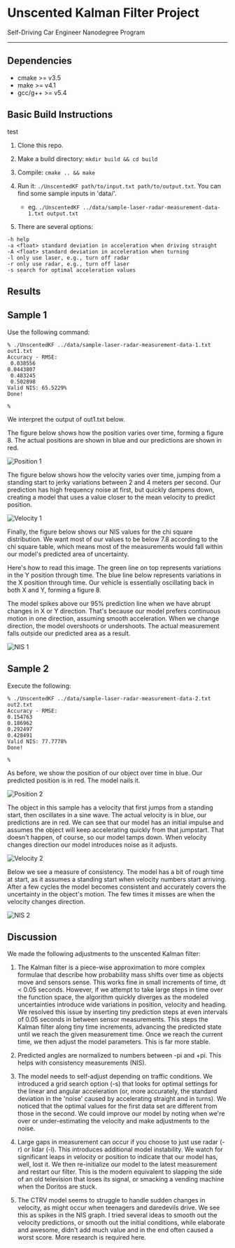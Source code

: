 # Unscented Kalman Filter Project 
Self-Driving Car Engineer Nanodegree Program

---

## Dependencies

* cmake >= v3.5
* make >= v4.1
* gcc/g++ >= v5.4

## Basic Build Instructions

test

1. Clone this repo.
2. Make a build directory: `mkdir build && cd build`
3. Compile: `cmake .. && make`
4. Run it: `./UnscentedKF path/to/input.txt path/to/output.txt`. You can find
   some sample inputs in 'data/'.
    - eg. `./UnscentedKF ../data/sample-laser-radar-measurement-data-1.txt output.txt`

5. There are several options:
```
-h help
-a <float> standard deviation in acceleration when driving straight
-A <float> standard deviation in acceleration when turning
-l only use laser, e.g., turn off radar
-r only use radar, e.g., turn off laser
-s search for optimal acceleration values
```

## Results

## Sample 1

Use the following command:

```
% ./UnscentedKF ../data/sample-laser-radar-measurement-data-1.txt out1.txt
Accuracy - RMSE:
 0.038556
0.0443807
 0.483245
 0.502898
Valid NIS: 65.5229%
Done!

%
```
We interpret the output of out1.txt below.

The figure below shows how the position varies over time, forming
a figure 8.  The actual positions are shown in blue and our predictions
are shown in red.

![Position 1](images/position_1.png?raw=true "Predicting Position 1")

The figure below shows how the velocity varies over time, jumping
from a standing start to jerky variations between 2 and 4 meters
per second. Our prediction has high frequency noise at first, but quickly
dampens down, creating a model that uses a value closer to the
mean velocity to predict position.

![Velocity 1](images/velocity_1.png?raw=true "Predicting Velocity 1")

Finally, the figure below shows our NIS values for the chi square distribution.
We want most of our values to be below 7.8 according to the chi square table, 
which means most of the measurements would fall within our model's predicted area
of uncertainty.

Here's how to read this image.  The green line on top represents variations in
the Y position through time.  The blue line below represents variations in the X
position through time.  Our vehicle is essentially oscillating back in both X and Y,
forming a figure 8.

The model spikes above our 95% prediction line when we have abrupt changes in 
X or Y direction.  That's because our model prefers continuous motion in one 
direction, assuming smooth acceleration.  When we change direction, the model
overshoots or undershoots.  The actual measurement falls outside our predicted
area as a result.

![NIS 1](images/nis_1.png?raw=true "NIS Consistency 1")

## Sample 2

Execute the following:

```
% ./UnscentedKF ../data/sample-laser-radar-measurement-data-2.txt out2.txt
Accuracy - RMSE:
0.154763
0.186962
0.292497
0.428491
Valid NIS: 77.7778% 
Done!

%
```

As before, we show the position of our object over time in blue.  Our
predicted position is in red.  The model nails it.

![Position 2](images/position_2.png?raw=true "Predicting Position 1")

The object in this sample has a velocity that first jumps from a standing start,
then oscillates in a sine wave. The actual velocity is in blue, our predictions
are in red.  We can see that our model has an initial impulse and assumes the
object will keep accelerating quickly from that jumpstart. That doesn't happen,
of course, so our model tamps down.  When velocity changes direction our model
introduces noise as it adjusts.

![Velocity 2](images/velocity_2.png?raw=true "Predicting Velocity 1")

Below we see a measure of consistency.  The model has a bit of rough time at
start, as it assumes a standing start when velocity numbers start arriving.  After
a few cycles the model becomes consistent and accurately covers the uncertainty
in the object's motion.  The few times it misses are when the velocity changes
direction.

![NIS 2](images/nis_2.png?raw=true "NIS Consistency 1")

## Discussion

We made the following adjustments to the unscented Kalman filter:

1. The Kalman filter is a piece-wise approximation to more complex formulae that
describe how probability mass shifts over time as objects move and sensors sense.
This works fine in small increments of time, dt < 0.05 seconds.  However, if we attempt
to take large steps in time over the function space, the algorithm quickly diverges
as the modeled uncertainties introduce wide variations in position, velocity and
heading. We resolved this issue by inserting tiny prediction steps at even intervals of 0.05
seconds in between sensor measurements.  This steps the Kalman filter along tiny time
increments, advancing the predicted state until we reach the given measurement time.  Once
we reach the current time, we then adjust the model parameters.  This is far more stable.

2. Predicted angles are normalized to numbers between -pi and +pi.  This helps with
consistency measurements (NIS).

3. The model needs to self-adjust depending on traffic conditions.  We introduced a grid
search option (-s) that looks for optimal settings for the linear and angular acceleration (or,
more accurately, the standard deviation in the 'noise' caused by accelerating straight and
in turns).  We noticed that the optimal values for the first data set are different from
those in the second.  We could improve our model by noting when we're over or under-estimating
the velocity and make adjustments to the noise.

4. Large gaps in measurement can occur if you choose to just use radar (-r) or lidar (-l).  This
introduces additional model instability.  We watch for significant leaps in velocity or position
to indicate that our model has, well, lost it. We then re-initialize our model to the latest
measurement and restart our filter.  This is the modern equivalent to slapping the side of an
old television that loses its signal, or smacking a vending machine when the Doritos are stuck.

5. The CTRV model seems to struggle to handle sudden changes in velocity, as might occur
when teenagers and daredevils drive.  We see this as spikes in the NIS graph.  I tried several
ideas to smooth out the velocity predictions, or smooth out the initial conditions, while 
elaborate and awesome, didn't add much value and in the end often caused a worst score.  More
research is required here.


